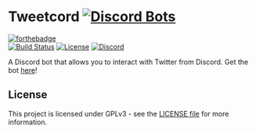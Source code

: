 # Tweetcord [![Discord Bots](https://discordbots.org/api/widget/servers/302864271383986176.svg)](https://discordbots.org/bot/302864271383986176)
[![forthebadge](https://forthebadge.com/images/badges/60-percent-of-the-time-works-every-time.svg)](https://forthebadge.com)  
[![Build Status](https://travis-ci.org/Aetheryx/tweetcord.svg?branch=master)](https://travis-ci.org/Aetheryx/tweetcord)
[![License](https://img.shields.io/github/license/aetheryx/tweetcord.svg)](https://github.com/Aetheryx/tweetcord/blob/master/LICENSE)
[![Discord](https://img.shields.io/discord/299979631715549184.svg)](https://discord.gg/Yphr6WG)  


A Discord bot that allows you to interact with Twitter from Discord. Get the bot [here](https://discordapp.com/oauth2/authorize?permissions=27712&scope=bot&client_id=302864271383986176)!

## License
This project is licensed under GPLv3 - see the [LICENSE file](https://github.com/Aetheryx/tweetcord/blob/master/LICENSE) for more information.
